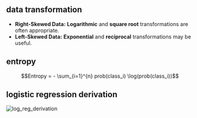 ## data transformation
* **Right-Skewed Data:** **Logarithmic** and **square root** transformations are often appropriate.
* **Left-Skewed Data:** **Exponential** and **reciprocal** transformations may be useful.
## entropy
$$Entropy = - \sum_{i=1}^{n} prob(class_i) \log(prob(class_i))$$
## logistic regression derivation
![log_reg_derivation](https://github.com/SHRIDHARKN/data_science/assets/74343939/3a4ff7db-12e8-4555-b426-c9f797670feb)

